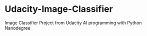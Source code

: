 # Udacity-Image-Classifier
Image Classifier Project from Udacity AI programming with Python Nanodegree
